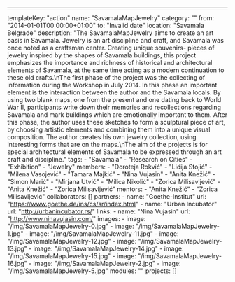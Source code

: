 ---
  templateKey: "action"
  name: "SavamalaMapJewelry"
  category: ""
  from: "2014-01-01T00:00:00+01:00"
  to: "Invalid date"
  location: "Savamala Belgrade"
  description: "The SavamalaMapJewelry aims to create an art oasis in Savamala. Jewelry is an art discipline and craft, and Savamala was once noted as a craftsman center. Creating unique souvenirs- pieces of jewelry inspired by the shapes of Savamala buildings, this project emphasizes the importance and richness of historical and architectural elements of Savamala, at the same time acting as a modern continuation to these old crafts.\nThe first phase of the project was the collecting of information during the Workshop in July 2014. In this phase an important element is the interaction between the author and the Savamala locals. By using two blank maps, one from the present and one dating back to World War II, participants write down their memories and recollections regarding Savamala and mark buildings which are emotionally important to them. After this phase, the author uses these sketches to form a sculptural piece of art, by choosing artistic elements and combining them into a unique visual composition. The author creates his own jewelry collection, using interesting forms that are on the maps.\nThe aim of the projects is for special architectural elements of Savamala to be expressed through an art craft and discipline."
  tags: 
    - "Savamala"
    - "Research on Cities"
    - "Exhibition"
    - "Jewelry"
  members: 
    - "Doroteja Rokvić"
    - "Lidija Stojić"
    - "Milena Vasojević"
    - "Tamara Majkić"
    - "Nina Vujasin"
    - "Anita Knežić"
    - "Simon Marić"
    - "Mirjana Utvić"
    - "Milica Nikolić"
    - "Zorica Milisavljević"
    - "Anita Knežić"
    - "Zorica Milisavljević"
  mentors: 
    - "Anita Knežić"
    - "Zorica Milisavljević"
  collaborators: []
  partners: 
    - 
      name: "Goethe-Institut"
      url: "https://www.goethe.de/ins/cs/sr/index.html"
    - 
      name: "Urban Incubator"
      url: "http://urbanincubator.rs/"
  links: 
    - 
      name: "Nina Vujasin"
      url: "http://www.ninavujasin.com/"
  images: 
    - 
      image: "/img/SavamalaMapJewelry-0.jpg"
    - 
      image: "/img/SavamalaMapJewelry-1.jpg"
    - 
      image: "/img/SavamalaMapJewelry-11.jpg"
    - 
      image: "/img/SavamalaMapJewelry-12.jpg"
    - 
      image: "/img/SavamalaMapJewelry-13.jpg"
    - 
      image: "/img/SavamalaMapJewelry-14.jpg"
    - 
      image: "/img/SavamalaMapJewelry-15.jpg"
    - 
      image: "/img/SavamalaMapJewelry-16.jpg"
    - 
      image: "/img/SavamalaMapJewelry-2.jpg"
    - 
      image: "/img/SavamalaMapJewelry-5.jpg"
  modules: ""
  projects: []

